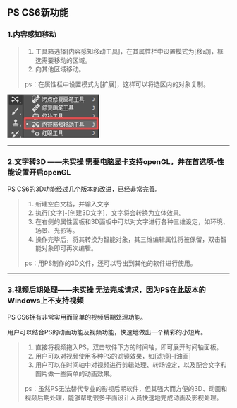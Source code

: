 ## PS CS6新功能

### 1.内容感知移动

> 1. 工具箱选择\[内容感知移动工具\]，在其属性栏中设置模式为\[移动\]，框选需要移动的区域。
> 2. 向其他区域移动。
>
> ps：在属性栏中设置模式为\[扩展\]，这样可以将选区内的对象复制。

![](/assets/内容感知移动工具.jpg)

---

### 2.文字转3D ——未实操 需要电脑显卡支持openGL，并在首选项-性能设置开启openGL

PS CS6的3D功能经过几个版本的改进，已经非常完善。

> 1. 新建空白文档，并输入文字
> 2. 执行\[文字\]-\[创建3D文字\]，文字将会转换为立体效果。
> 3. 在右侧的属性面板和3D面板中可以对文字进行各种三维设定，如环境、场景、光影等。
> 4. 操作完毕后，将其转换为智能对象，其三维编辑属性将被保留，双击智能对象即可再次编辑。
>
> ps：用PS制作的3D文件，还可以导出到其他的软件进行使用。

---

### 3.视频后期处理——未实操 无法完成请求，因为PS在此版本的Windows上不支持视频

PS CS6拥有非常实用而简单的视频后期处理功能。

用户可以结合PS的动画功能及视频功能，快速地做出一个精彩的小短片。

> 1. 直接将视频拖入PS，双击软件下方的时间轴，即可展开时间轴面板。
> 2. 用户可以对视频使用多种PS的滤镜效果，如\[滤镜\]-\[油画\]
> 3. 用户可以在时间轴中对视频进行剪辑处理、转场设定，以及配合文字和图片做一些简单的动画效果。
>
> ps：虽然PS无法替代专业的影视后期软件，但其强大而方便的3D、动画和视频后期处理，能够帮助很多平面设计人员快速地完成动画及影视处理。

### 




